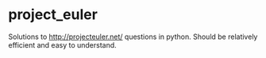 # project_euler

Solutions to http://projecteuler.net/ questions in python. Should be relatively efficient and easy to understand.
